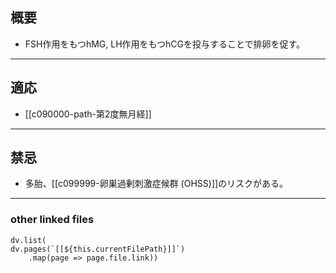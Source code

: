 ## 概要
- FSH作用をもつhMG, LH作用をもつhCGを投与することで排卵を促す。

---
## 適応
- [[c090000-path-第2度無月経]]

---
## 禁忌
- 多胎、[[c099999-卵巣過剰刺激症候群 (OHSS)]]のリスクがある。
---
### other linked files
```dataviewjs
dv.list(
dv.pages(`[[${this.currentFilePath}]]`)
	.map(page => page.file.link))
```